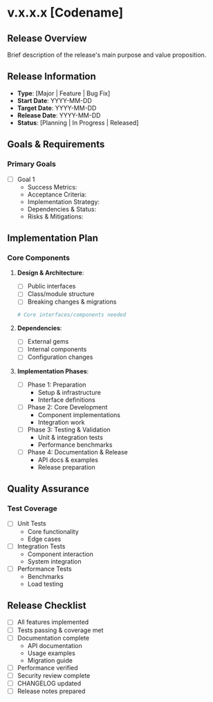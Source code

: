 # v.x.x.x [Codename]

## Release Overview
Brief description of the release's main purpose and value proposition.

## Release Information
- **Type**: [Major | Feature | Bug Fix]
- **Start Date**: YYYY-MM-DD
- **Target Date**: YYYY-MM-DD
- **Release Date**: YYYY-MM-DD
- **Status**: [Planning | In Progress | Released]

## Goals & Requirements
### Primary Goals
- [ ] Goal 1
  - Success Metrics:
  - Acceptance Criteria:
  - Implementation Strategy:
  - Dependencies & Status:
  - Risks & Mitigations:

## Implementation Plan
### Core Components
1. **Design & Architecture**:
   - [ ] Public interfaces
   - [ ] Class/module structure
   - [ ] Breaking changes & migrations
   ```ruby
   # Core interfaces/components needed
   ```

2. **Dependencies**:
   - [ ] External gems
   - [ ] Internal components
   - [ ] Configuration changes

3. **Implementation Phases**:
   - [ ] Phase 1: Preparation
     - Setup & infrastructure
     - Interface definitions
   - [ ] Phase 2: Core Development
     - Component implementations
     - Integration work
   - [ ] Phase 3: Testing & Validation
     - Unit & integration tests
     - Performance benchmarks
   - [ ] Phase 4: Documentation & Release
     - API docs & examples
     - Release preparation

## Quality Assurance
### Test Coverage
- [ ] Unit Tests
  - Core functionality
  - Edge cases
- [ ] Integration Tests
  - Component interaction
  - System integration
- [ ] Performance Tests
  - Benchmarks
  - Load testing

## Release Checklist
- [ ] All features implemented
- [ ] Tests passing & coverage met
- [ ] Documentation complete
  - API documentation
  - Usage examples
  - Migration guide
- [ ] Performance verified
- [ ] Security review complete
- [ ] CHANGELOG updated
- [ ] Release notes prepared
